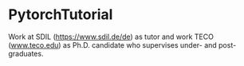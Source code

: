 # PytorchTutorial
Work at SDIL (https://www.sdil.de/de) as tutor and work TECO (www.teco.edu) as Ph.D. candidate who supervises under- and post-graduates.
